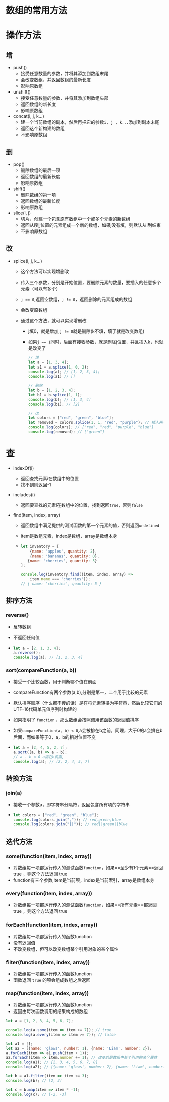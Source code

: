 # 数组的常用方法

# 操作方法

## 增

- push()
  - 接受任意数量的参数，并将其添加到数组末尾
  - 会改变数组，并返回数组的最新长度
  - 影响原数组
- unshift()
  - 接受任意数量的参数，并将其添加到数组头部
  - 返回数组的新长度
  - 影响原数组
- concat(i, j, k...)
  - 建一个当前数组的副本，然后再把它的参数`i, j , k...`添加到副本末尾
  - 返回这个新构建的数组
  - 不影响原数组

## 删

- pop()
  - 删除数组的最后一项
  - 返回数组的最新长度
  - 影响原数组
- shift()
  - 删除数组的第一项
  - 返回数组的最新长度
  - 影响原数组
- slice(i, j)
  - 切片，创建一个包含原有数组中一个或多个元素的新数组
  - 返回从i到j位置的元素组成一个新的数组，如果j没有填，则默认从i到结束
  - 不影响原数组

## 改

- splice(i, j, k...)

  - 这个方法可以实现增删改

  - 传入三个参数，分别是开始位置，要删除元素的数量，要插入的任意多个元素（可以有多个）

  - `j == 0`,返回空数组，`j != 0`，返回删除的元素组成的数组

  - 会改变原数组

  - 通过这个方法，就可以实现增删改

    - j填0，就是增加,`j != 0`就是删除(k不填，填了就是改变数组)

    - 如果`j == 1`同时，后面有接收参数，就是删除j位置，并且插入k，也就是改变了

      ```js
      // 增
      let a = [1, 3, 4];
      let a1 = a.splice(1, 0, 2);
      console.log(a); // [1, 2, 3, 4]; 
      console.log(a1) // []
      
      // 删除
      let b = [1, 2, 3, 4];
      let b1 = b.splice(1, 1);
      console.log(b); // [1, 3, 4]
      console.log(b1); // [2]
      
      // 改
      let colors = ["red", "green", "blue"];
      let removed = colors.splice(1, 1, "red", "purple"); // 插入两个值，删除一个元素
      console.log(colors); // ["red", "red", "purple", "blue"]
      console.log(removed); // ["green"]
      ```

# 查

- indexOf(i)

  - 返回查找元素i在数组中的位置
  - 找不到则返回-1

- includes(i)

  - 返回要查找的元素i在数组中的位置，找到返回`true`，否则`false`

- find(item, index, array)

  - 返回数组中满足提供的测试函数的第一个元素的值，否则返回`undefined`

  - item是数组元素，index是数组，array是数组本身

  - ```js
    let inventory = [
    	{name: 'apples', quantity: 2},
        {name: 'bananas', quantity: 0},
       {name: 'cherries', quantity: 5}
    ];
    
    console.log(inventory.find((item, index, array) => 
     	item.name === 'cherries'));  
    // { name: 'cherries', quantity: 5 }
    ```

## 排序方法

### reverse()

- 反转数组

- 不返回任何值

- ```js
  let a = [2, 1, 3, 4];
  a.reverse();
  console.log(a); // [1, 2, 3, 4] 
  ```

### sort(compareFunction(a, b))

- 接受一个比较函数，用于判断哪个值在前面

- compareFunction有两个参数(a,b),分别是第一，二个用于比较的元素

- 默认排序顺序（什么都不传的话）是在将元素转换为字符串，然后比较它们的UTF-16代码单元值序列时构建的

- 如果指明了 `function` ，那么数组会按照调用该函数的返回值排序

- 如果`compareFunction(a, b) < 0`,a会被排在b之前，同理，大于0的a会排在b后面，而如果等于0，a，b的相对位置不变

- ```js
  let a = [2, 4, 5, 2, 7];
  a.sort((a, b) => a - b);
  // a - b < 0 a排在b前面, 
  console.log(a); // [2, 2, 4, 5, 7]
  ```

## 转换方法

### join(a)

- 接收一个参数a，即字符串分隔符，返回包含所有项的字符串

- ```js
  let colors = ["red", "green", "blue"];
  console.log(colors.join(",")); // red,green,blue
  console.log(colors.join("||")); // red||green||blue
  ```

## 迭代方法

### some(function(item, index, array))

- 对数组每一项都运行传入的测试函数`function`，如果==至少有1个元素==返回 true ，则这个方法返回 true
- function有三个参数,item是当前项，index是当前索引，array是数组本身

### every(function(item, index, array))

- 对数组每一项都运行传入的测试函数`function`，如果==所有元素==都返回 true ，则这个方法返回 true

### forEach(function(item, index, array))

- 对数组每一项都运行传入的函数function
- 没有返回值
- 不改变数组，但可以改变数组某个引用对象的某个属性

### filter(function(item, index, array))

- 对数组每一项都运行传入的函数function
- 函数返回 `true` 的项会组成数组之后返回

### map(function(item, index, array)) 

- 对数组每一项都运行传入的函数function
- 返回由每次函数调用的结果构成的数组

```js
let a = [1, 2, 3, 4, 5, 6, 7];

console.log(a.some(item => item >= 7)); // true
console.log(a.every(item => item >= 7)); // false

let a1 = [];
let a2 = [{name: 'glows', number: 1}, {name: 'Liam', number: 2}];
a.forEach(item => a1.push(item + 1));
a2.forEach(item => item.number += 1); // 改变的是数组中某个引用的某个属性
console.log(a1); // [2, 3, 4, 5, 6, 7, 8]
console.log(a2); // [{name: 'glows', number: 2}, {name: 'Liam', number: 3}]

let b = a1.filter(item => item <= 3); 
console.log(b); // [2, 3]

let c = b.map(item => item * -1); 
console.log(c); // [-2, -3] 
```



